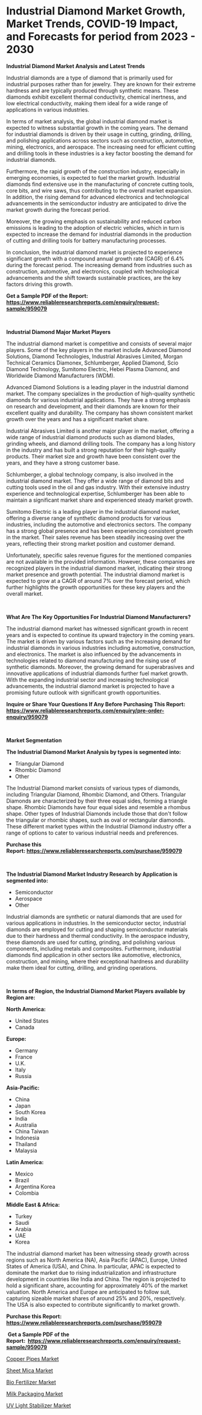 <p><h1>Industrial Diamond Market Growth, Market Trends, COVID-19 Impact, and Forecasts for period from 2023 - 2030</h1></p><p><strong>Industrial Diamond Market Analysis and Latest Trends</strong></p>
<p><p>Industrial diamonds are a type of diamond that is primarily used for industrial purposes rather than for jewelry. They are known for their extreme hardness and are typically produced through synthetic means. These diamonds exhibit excellent thermal conductivity, chemical inertness, and low electrical conductivity, making them ideal for a wide range of applications in various industries.</p><p>In terms of market analysis, the global industrial diamond market is expected to witness substantial growth in the coming years. The demand for industrial diamonds is driven by their usage in cutting, grinding, drilling, and polishing applications across sectors such as construction, automotive, mining, electronics, and aerospace. The increasing need for efficient cutting and drilling tools in these industries is a key factor boosting the demand for industrial diamonds.</p><p>Furthermore, the rapid growth of the construction industry, especially in emerging economies, is expected to fuel the market growth. Industrial diamonds find extensive use in the manufacturing of concrete cutting tools, core bits, and wire saws, thus contributing to the overall market expansion. In addition, the rising demand for advanced electronics and technological advancements in the semiconductor industry are anticipated to drive the market growth during the forecast period.</p><p>Moreover, the growing emphasis on sustainability and reduced carbon emissions is leading to the adoption of electric vehicles, which in turn is expected to increase the demand for industrial diamonds in the production of cutting and drilling tools for battery manufacturing processes.</p><p>In conclusion, the industrial diamond market is projected to experience significant growth with a compound annual growth rate (CAGR) of 6.4% during the forecast period. The increasing demand from industries such as construction, automotive, and electronics, coupled with technological advancements and the shift towards sustainable practices, are the key factors driving this growth.</p></p>
<p><strong>Get a Sample PDF of the Report:&nbsp; <a href="https://www.reliableresearchreports.com/enquiry/request-sample/959079">https://www.reliableresearchreports.com/enquiry/request-sample/959079</a></strong></p>
<p>&nbsp;</p>
<p><strong>Industrial Diamond Major Market Players</strong></p>
<p><p>The industrial diamond market is competitive and consists of several major players. Some of the key players in the market include Advanced Diamond Solutions, Diamond Technologies, Industrial Abrasives Limited, Morgan Technical Ceramics Diamonex, Schlumberger, Applied Diamond, Scio Diamond Technology, Sumitomo Electric, Hebei Plasma Diamond, and Worldwide Diamond Manufacturers (WDM).</p><p>Advanced Diamond Solutions is a leading player in the industrial diamond market. The company specializes in the production of high-quality synthetic diamonds for various industrial applications. They have a strong emphasis on research and development, and their diamonds are known for their excellent quality and durability. The company has shown consistent market growth over the years and has a significant market share.</p><p>Industrial Abrasives Limited is another major player in the market, offering a wide range of industrial diamond products such as diamond blades, grinding wheels, and diamond drilling tools. The company has a long history in the industry and has built a strong reputation for their high-quality products. Their market size and growth have been consistent over the years, and they have a strong customer base.</p><p>Schlumberger, a global technology company, is also involved in the industrial diamond market. They offer a wide range of diamond bits and cutting tools used in the oil and gas industry. With their extensive industry experience and technological expertise, Schlumberger has been able to maintain a significant market share and experienced steady market growth.</p><p>Sumitomo Electric is a leading player in the industrial diamond market, offering a diverse range of synthetic diamond products for various industries, including the automotive and electronics sectors. The company has a strong global presence and has been experiencing consistent growth in the market. Their sales revenue has been steadily increasing over the years, reflecting their strong market position and customer demand.</p><p>Unfortunately, specific sales revenue figures for the mentioned companies are not available in the provided information. However, these companies are recognized players in the industrial diamond market, indicating their strong market presence and growth potential. The industrial diamond market is expected to grow at a CAGR of around 7% over the forecast period, which further highlights the growth opportunities for these key players and the overall market.</p></p>
<p>&nbsp;</p>
<p><strong>What Are The Key Opportunities For Industrial Diamond Manufacturers?</strong></p>
<p><p>The industrial diamond market has witnessed significant growth in recent years and is expected to continue its upward trajectory in the coming years. The market is driven by various factors such as the increasing demand for industrial diamonds in various industries including automotive, construction, and electronics. The market is also influenced by the advancements in technologies related to diamond manufacturing and the rising use of synthetic diamonds. Moreover, the growing demand for superabrasives and innovative applications of industrial diamonds further fuel market growth. With the expanding industrial sector and increasing technological advancements, the industrial diamond market is projected to have a promising future outlook with significant growth opportunities.</p></p>
<p><strong>Inquire or Share Your Questions If Any Before Purchasing This Report: <a href="https://www.reliableresearchreports.com/enquiry/pre-order-enquiry/959079">https://www.reliableresearchreports.com/enquiry/pre-order-enquiry/959079</a></strong></p>
<p>&nbsp;</p>
<p><strong>Market Segmentation</strong></p>
<p><strong>The Industrial Diamond Market Analysis by types is segmented into:</strong></p>
<p><ul><li>Triangular Diamond</li><li>Rhombic Diamond</li><li>Other</li></ul></p>
<p><p>The Industrial Diamond market consists of various types of diamonds, including Triangular Diamond, Rhombic Diamond, and Others. Triangular Diamonds are characterized by their three equal sides, forming a triangle shape. Rhombic Diamonds have four equal sides and resemble a rhombus shape. Other types of Industrial Diamonds include those that don't follow the triangular or rhombic shapes, such as oval or rectangular diamonds. These different market types within the Industrial Diamond industry offer a range of options to cater to various industrial needs and preferences.</p></p>
<p><strong>Purchase this Report:&nbsp;<a href="https://www.reliableresearchreports.com/purchase/959079">https://www.reliableresearchreports.com/purchase/959079</a></strong></p>
<p>&nbsp;</p>
<p><strong>The Industrial Diamond Market Industry Research by Application is segmented into:</strong></p>
<p><ul><li>Semiconductor</li><li>Aerospace</li><li>Other</li></ul></p>
<p><p>Industrial diamonds are synthetic or natural diamonds that are used for various applications in industries. In the semiconductor sector, industrial diamonds are employed for cutting and shaping semiconductor materials due to their hardness and thermal conductivity. In the aerospace industry, these diamonds are used for cutting, grinding, and polishing various components, including metals and composites. Furthermore, industrial diamonds find application in other sectors like automotive, electronics, construction, and mining, where their exceptional hardness and durability make them ideal for cutting, drilling, and grinding operations.</p></p>
<p>&nbsp;</p>
<p><strong>In terms of Region, the Industrial Diamond Market Players available by Region are:</strong></p>
<p>
    <p> <strong> North America: </strong>
        <ul>
            <li>United States</li>
            <li>Canada</li>
        </ul>
        </p> 
    <p> <strong> Europe: </strong>
        <ul>
            <li>Germany</li>
            <li>France</li>
            <li>U.K.</li>
            <li>Italy</li>
            <li>Russia</li>
        </ul>
        </p> 
    <p> <strong> Asia-Pacific: </strong>
        <ul>
            <li>China</li>
            <li>Japan</li>
            <li>South Korea</li>
            <li>India</li>
            <li>Australia</li>
            <li>China Taiwan</li>
            <li>Indonesia</li>
            <li>Thailand</li>
            <li>Malaysia</li>
        </ul>
        </p> 
    <p> <strong> Latin America: </strong>
        <ul>
            <li>Mexico</li>
            <li>Brazil</li>
            <li>Argentina Korea</li>
            <li>Colombia</li>
        </ul>
        </p> 
    <p> <strong> Middle East & Africa: </strong>
        <ul>
            <li>Turkey</li>
            <li>Saudi</li>
            <li>Arabia</li>
            <li>UAE</li>
            <li>Korea</li>
        </ul>
    </p>
    </p>
<p><p>The industrial diamond market has been witnessing steady growth across regions such as North America (NA), Asia Pacific (APAC), Europe, United States of America (USA), and China. In particular, APAC is expected to dominate the market due to rising industrialization and infrastructure development in countries like India and China. The region is projected to hold a significant share, accounting for approximately 40% of the market valuation. North America and Europe are anticipated to follow suit, capturing sizeable market shares of around 25% and 20%, respectively. The USA is also expected to contribute significantly to market growth.</p></p>
<p><strong>Purchase this Report: <a href="https://www.reliableresearchreports.com/purchase/959079">https://www.reliableresearchreports.com/purchase/959079</a></strong></p>
<p>&nbsp;<strong>Get a Sample PDF of the Report:&nbsp;&nbsp;<a href="https://www.reliableresearchreports.com/enquiry/request-sample/959079">https://www.reliableresearchreports.com/enquiry/request-sample/959079</a></strong></p>
<p><strong></strong></p>
<p><p><a href="https://github.com/merzlyukov93/Market-Research-Report-List-1/blob/main/copper-pipes-market.md">Copper Pipes Market</a></p><p><a href="https://github.com/sndrkn/Market-Research-Report-List-1/blob/main/sheet-mica-market.md">Sheet Mica Market</a></p><p><a href="https://github.com/melchekhinf/Market-Research-Report-List-1/blob/main/bio-fertilizer-market.md">Bio Fertilizer Market</a></p><p><a href="https://github.com/sofyaavrova/Market-Research-Report-List-1/blob/main/milk-packaging-market.md">Milk Packaging Market</a></p><p><a href="https://github.com/kholmovskayalyudmila/Market-Research-Report-List-1/blob/main/uv-light-stabilizer-market.md">UV Light Stabilizer Market</a></p></p>